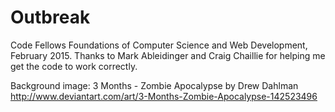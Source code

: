 # Outbreak
Code Fellows Foundations of Computer Science and Web Development, February 2015. 
Thanks to Mark Ableidinger and Craig Chaillie for helping me get the code to work correctly.

Background image: 3 Months - Zombie Apocalypse by Drew Dahlman http://www.deviantart.com/art/3-Months-Zombie-Apocalypse-142523496
